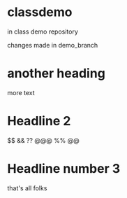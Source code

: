 # classdemo
in class demo repository


changes made in demo_branch

# another heading

more text

# Headline 2
$$ && ?? @@@
%% @@

# Headline number 3
 
that's all folks
